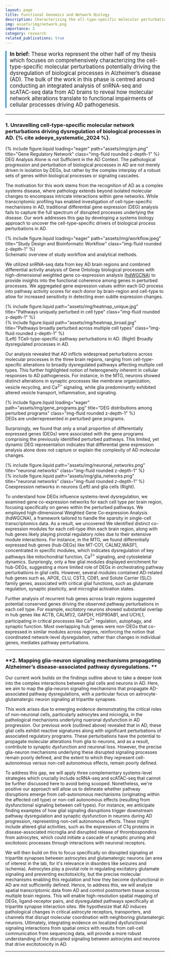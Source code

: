 ```yaml
---
layout: page
title: Functional Genomics and Network Biology
description: Characterizing the ell-type-specific molecular perturbations potentially driving dysregulation of biological processes in Alzheimer's Disease.
img: assets/img/network.png
importance: 2
category: research
related_publications: true
---
```


<div style="border-left: 4px solid #3498db; padding-left: 10px; margin-bottom: 20px; font-size: 1.2em;">

<strong>In brief:</strong> These works represent the other half of my thesis which focuses on comprehensively characterizing the cell-type-specific molecular perturbations potentially driving the dysregulation of biological processes in Alzheimer’s disease (AD). The bulk of the work in this phase is centred around conducting an integrated analysis of snRNA-seq and scATAC-seq data from AD brains to reveal how molecular network alterations translate to functional impairments of cellular processes driving AD pathogenesis.
</div>

***

### **1. Unravelling cell-type-specific molecular network perturbations driving dysregulation of biological processes in AD. {% cite adeoye_systematic_2024 %}.** 

<div class="row">
    <div class="col-sm mt-3 mt-md-0">
        {% include figure.liquid loading="eager" path="assets/img/grn.png" title="Gene Regulatory Network" class="img-fluid rounded z-depth-1" %}
    </div>
</div>
<div class="caption">
    DEG Analysis Alone is not Sufficient in the AD Context. The pathological progression and perturbation of biological processes in AD are not merely driven in isolation by DEGs, but rather by the complex interplay of a robust sets of genes within biological processes or signaling cascades.
</div>

The motivation for this work stems from the recognition of AD as a complex systems disease, where pathology extends beyond isolated molecular changes to encompass intricate interactions within gene networks. While transcriptomic profiling has enabled investigation of cell-type-specific mechanisms in AD, traditional differential gene expression (DEG) analysis fails to capture the full spectrum of disrupted processes underlying the disease. Our work addresses this gap by developing a systems biology approach to uncover the cell-type-specific drivers of biological process perturbations in AD.

<div class="row">
    <div class="col-sm mt-3 mt-md-0">
        {% include figure.liquid loading="eager" path="assets/img/workflow.jpeg" title="Study Design and Bioinformatic Workflow" class="img-fluid rounded z-depth-1" %}
    </div>
</div>
<div class="caption">
    Schematic overview of study workflow and analytical methods.
</div>

We utilized snRNA-seq data from key AD brain regions and combined differential activity analysis of Gene Ontology biological processes with high-dimensional weighted gene co-expression analysis ([hdWGCNA](https://smorabit.github.io/hdWGCNA/)) to provide insights into the functional coherence among genes in perturbed processes. We aggregated gene expression values within each GO process into pathway activity scores for each donor by brain-region and cell-type to allow for increased sensitivity in detecting even subtle expression changes.

<div class="row justify-content-sm-center">
    <div class="col-sm-6 mt-3 mt-md-0">
        {% include figure.liquid path="assets/img/heatmap_unique.jpg" title="Pathways uniquely perturbed in cell type" class="img-fluid rounded z-depth-1" %}
    </div>
    <div class="col-sm-6 mt-3 mt-md-0">
        {% include figure.liquid path="assets/img/heatmap_broad.jpg" title="Pathways broadly perturbed across multiple cell types" class="img-fluid rounded z-depth-1" %}
    </div>
</div>
<div class="caption">
    (Left) TCell-type-specific pathway perturbations in AD. (Right) Broadly dysregulated processes in AD.
</div>

Our analysis revealed that AD inflicts widespread perturbations across molecular processes in the three brain regions, ranging from cell-type-specific alterations to broadly dysregulated pathways affecting multiple cell types. This further highlighted notion of heterogeneity inherent in cellular responses to AD pathogenesis. For instance, in the MTG, neurons showed distinct alterations in synaptic processes like membrane organization, vesicle recycling, and Ca<sup>2+</sup> signaling, while glia predominantly exhibited altered vesicle transport, inflammation, and signaling.

<div class="row">
    <div class="col-sm mt-3 mt-md-0">
        {% include figure.liquid loading="eager" path="assets/img/gene_programs.jpg" title="DEG distributions among perturbed programs" class="img-fluid rounded z-depth-1" %}
    </div>
</div>
<div class="caption">
    DEGs are underrepresented in perturbed gene programs.
</div>

Surprisingly, we found that only a small proportion of differentially expressed genes (DEGs) were associated with the gene programs comprising the previously identified perturbed pathways. This limited, yet dynamic DEG representation indicates that differential gene expression analysis alone does not capture or explain the complexity of AD molecular changes. 


<div class="row justify-content-sm-center">
    <div class="col-sm-6 mt-3 mt-md-0">
        {% include figure.liquid path="assets/img/neuronal_networks.png" title="neuronal networks" class="img-fluid rounded z-depth-1" %}
    </div>
    <div class="col-sm-6 mt-3 mt-md-0">
        {% include figure.liquid path="assets/img/glia_networks.png" title="neuronal networks" class="img-fluid rounded z-depth-1" %}
    </div>
</div>
<div class="caption">
    Coexpression networks in neurons (Left) and glia cells (Right).
</div>

To understand how DEGs influence systems-level dysregulation, we examined gene co-expression networks for each cell type per brain region, focusing specifically on genes within the perturbed pathways. We employed high-dimensional Weighted Gene Co-expression Analysis (hdWGCNA), a framework tailored to handle the sparsity in single-cell transcriptomics data. As a result, we uncovered We identified distinct co-expression modules for each cell-type ithin each brain region, along with hub genes likely playing pivotal regulatory roles due to their extensive module interactions. For instance, in the MTG, we found differentially expressed hub genes (hub-DEGs) like MT-CO1, CALM2,WASF1, concentrated in specific modules, which indicates dysregulation of key pathways like mitochondrial function, Ca<sup>2+</sup> signaling, and cytoskeletal dynamics. Surprisngly, only a few glial modules displayed enrichment for hub-DEGs, suggesting a more limited role of DEGs in orchestrating pathway perturbations in glial cells. However, several modules contained AD-related hub genes such as, APOE, CLU, CST3, CD81, and Solute Carrier (SLC) family genes, associated with critical glial functions, such as glutamate regulation, synaptic plasticity, and microglial activation states.

Further analysis of recurrent hub genes across brain regions suggested potential conserved genes driving the observed pathway perturbations in each cell type. For example, excitatory neurons showed substantial overlap in hub genes like ACTB, CALM1/2, GAPDH, HSP90AB1, and UCHL1, participating in critical processes like Ca<sup>2+</sup> regulation, autophagy, and synaptic function. Most overlapping hub genes were non-DEGs that co-expressed in similar modules across regions, reinforcing the notion that coordinated network-level dysregulation, rather than changes in individual genes, mediates pathway perturbations.

***

### **2. Mapping glia-neuron signaling mechanisms propagating Alzheimer’s disease-associated pathway dysregulations. **

Our current work builds on the findings outline above to take a deeper look into the complex interactions between glial cells and neurons in AD. Here, we aim to map the glia-neuron signaling mechanisms that propagate AD-associated pathway dysregulations, with a particular focus on astrocyte-glutamatergic neuron signaling at tripartite synapses.

This work arises due to emerging evidence demonstrating the critical roles of non-neuronal cells, particularly astrocytes and microglia, in the pathological mechanisms underlying nueronal dysfunction in AD progression. Our previous work (outlined above) revealed that in AD, these glial cells exhibit reactive signatures along with significant perturbations of associated regulatory programs. These perturbations have the potential to propagate molecular alterations from glia to neurons, and as a result, contribute to synaptic dysfunction and neuronal loss. However, the precise glia-neuron mechanisms underlying these disrupted signaling processes remain poorly defined, and the extent to which they represent cell-autonomous versus non-cell autonomous effects, remain poorly defined.

To address this gap, we will apply three complementary systems-level strategies which crucially include scRNA-seq and scATAC-seq that cannot be further discussed here to avoid being scooped. Nonetheless, we're positive our approach will allow us to delineate whether pathway disruptions emerge from cell-autonomous mechanisms (originating within the affected cell type) or non-cell autonomous effects (resulting from dysfunctional signaling between cell types). For instance, we anticipate finding examples of how glial signaling disruptions trigger downstream pathway dysregulation and synaptic dysfunction in neurons during AD progression, representing non-cell autonomous effects. These might include altered glial activities, such as the expression of C1q proteins in disease-associated microglia and disrupted release of thrombospondins from astrocytes, which could initiate a cascade of synaptic pruning and excitotoxic processes through interactions with neuronal receptors.

We will then build on this to focus specifically on disrupted signaling at tripartite synapses between astrocytes and glutamatergic neurons (an area of interest in the lab, for it's relevance in disorders like seizures and ischemia). Astrocytes play a pivotal role in regulating excitatory glutamate signaling and preventing excitotoxicity, but the precise molecular mechanisms enabling this regulation and how they become dysfunctional in AD are not sufficiently defined. Hence, to address this, we will analyze spatial transcriptomic data from AD and control postmortem tissue across multiple brain regions. This will enable high-resolution spatial mapping of DEGs, ligand-receptor pairs, and dysregulated pathways specifically at tripartite synapse interaction sites. We hypothesize that AD induces pathological changes in critical astrocyte receptors, transporters, and channels that disrupt molecular coordination with neighboring glutamatergic neurons. Ultimately, integrating evidence on localized dysfunctional signaling interactions from spatial omics with results from cell-cell communication from sequencing data, will provide a more robust understanding of the disrupted signaling between astrocytes and neurons that drive excitotoxicity in AD. 
***
